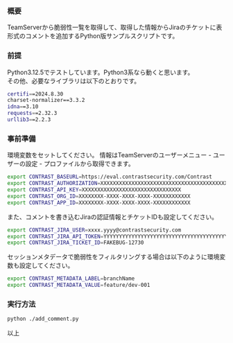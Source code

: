 ### 概要

TeamServerから脆弱性一覧を取得して、取得した情報からJiraのチケットに表形式のコメントを追加するPython版サンプルスクリプトです。

### 前提

Python3.12.5でテストしています。Python3系なら動くと思います。  
その他、必要なライブラリは以下のとおりです。
```bash
certifi==2024.8.30
charset-normalizer==3.3.2
idna==3.10
requests==2.32.3
urllib3==2.2.3
```

### 事前準備

環境変数をセットしてください。
情報はTeamServerのユーザーメニュー - ユーザーの設定 - プロファイルから取得できます。
```bash
export CONTRAST_BASEURL=https://eval.contrastsecurity.com/Contrast
export CONTRAST_AUTHORIZATION=XXXXXXXXXXXXXXXXXXXXXXXXXXXXXXXXXXXXXXXXXXXXXXXXXX==
export CONTRAST_API_KEY=XXXXXXXXXXXXXXXXXXXXXXXXXXXXXXXX
export CONTRAST_ORG_ID=XXXXXXXX-XXXX-XXXX-XXXX-XXXXXXXXXXXX
export CONTRAST_APP_ID=XXXXXXXX-XXXX-XXXX-XXXX-XXXXXXXXXXXX
```
また、コメントを書き込むJiraの認証情報とチケットIDも設定してください。
```bash
export CONTRAST_JIRA_USER=xxxx.yyyy@contrastsecurity.com
export CONTRAST_JIRA_API_TOKEN=YYYYYYYYYYYYYYYYYYYYYYYYYYYYYYYYYYYYYYYYYYYYYYYYYYY
export CONTRAST_JIRA_TICKET_ID=FAKEBUG-12730
```

セッションメタデータで脆弱性をフィルタリングする場合は以下のように環境変数も設定してください。
```bash
export CONTRAST_METADATA_LABEL=branchName
export CONTRAST_METADATA_VALUE=feature/dev-001
```

### 実行方法

```bash
python ./add_comment.py
```

以上

